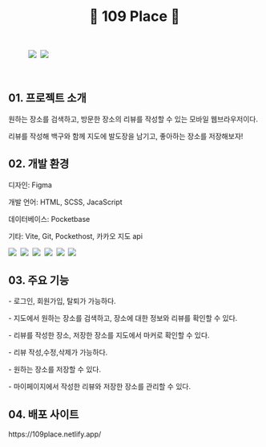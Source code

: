 <h1  align=center>🐶 109 Place 🐶</h1>

</br>

<figure class="thrid">
  <img src="https://github.com/user-attachments/assets/40a6eaf9-f027-486f-bb33-002a0cf630ad"/>&nbsp;
  <img src="https://github.com/user-attachments/assets/b6927a36-956f-45dc-85ff-6a0d9ca0a438"/>&nbsp;
</figure>

</br>

<h2>01. 프로젝트 소개</h2>
<p>원하는 장소를 검색하고, 방문한 장소의 리뷰를 작성할 수 있는 모바일 웹브라우저이다.</p>
<p>리뷰를 작성해 백구와 함께 지도에 발도장을 남기고, 좋아하는 장소를 저장해보자!</p>

<h2>02. 개발 환경 </h2>
<p>디자인: Figma</p>
<p>개발 언어: HTML, SCSS, JacaScript</p>
<p>데이터베이스: Pocketbase</p>
<p>기타: Vite, Git, Pockethost, 카카오 지도 api</p>

<div align="">
  <img src="https://img.shields.io/badge/HTML-E34F26?style=flat&logo=HTML5&logoColor=white" />&nbsp;
  <img src="https://img.shields.io/badge/SCSS-CC6699?style=flat&logo=Sass&logoColor=white" />&nbsp;
  <img src="https://img.shields.io/badge/JavaScript-F7DF1E?style=flat&logo=JavaScript&logoColor=white" />&nbsp;
  <img src="https://img.shields.io/badge/pocketbase-B8DBE4?style=flat&logo=pocketbase&logoColor=white" />&nbsp;
  <img src="https://img.shields.io/badge/vite-646CFF?style=flat&logo=vite&logoColor=white" />&nbsp;
  <img src="https://img.shields.io/badge/github-181717?style=flat&logo=github&logoColor=white" />&nbsp;
</div>

<h2>03. 주요 기능 </h2>
<p>- 로그인, 회원가입, 탈퇴가 가능하다.</p>
<p>- 지도에서 원하는 장소를 검색하고, 장소에 대한 정보와 리뷰를 확인할 수 있다. </p>
<p>- 리뷰를 작성한 장소, 저장한 장소를 지도에서 마커로 확인할 수 있다.</p>
<p>- 리뷰 작성,수정,삭제가 가능하다.</p>
<p>- 원하는 장소를 저장할 수 있다.</p>
<p>- 마이페이지에서 작성한 리뷰와 저장한 장소를 관리할 수 있다.</p>

<h2>04. 배포 사이트 </h2>
https://109place.netlify.app/
